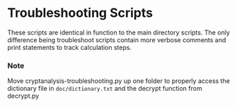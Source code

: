 # Troubleshooting Scripts

These scripts are identical in function to the main directory scripts.  The only difference
being troubleshoot scripts contain more verbose comments and print statements to track calculation steps.

### Note

Move cryptanalysis-troubleshooting.py up one folder to properly access the dictionary file in `doc/dictionary.txt` and the decrypt function from decrypt.py
